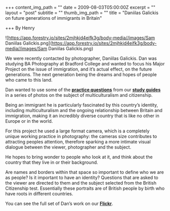 +++
content_img_path = ""
date = 2009-08-03T05:00:00Z
excerpt = ""
layout = "post"
subtitle = ""
thumb_img_path = ""
title = "Daniilas Galickis on future generations of immigrants in Britain"

+++
By Henry

![https://app.forestry.io/sites/2mjhkjd4eifk3g/body-media//images/Sam Daniilas Galickis.png](https://app.forestry.io/sites/2mjhkjd4eifk3g/body-media//images/Sam Daniilas Galickis.png)

We were recently contacted by photographer, Daniilas Galickis. Dan was studying BA Photography at Bradford College and wanted to focus his Major Project on the issue of immigration, and it’s actual effect, on the future generations. The next generation being the dreams and hopes of people who came to this land.

Dan wanted to use some of the [**practice questions**](http://lifeintheuk.net/index.php/) from our [**study guides**](http://lifeintheuk.net/test/) in a series of photos on the subject of multiculturalism and citizenship.

Being an immigrant he is particularly fascinated by this country’s identity, including multiculturalism and the ongoing relationship between Britain and immigration, making it an incredibly diverse country that is like no other in Europe or in the world.

For this project he used a large format camera, which is a completely unique working practice in photography: the cameras size contributes to attracting peoples attention, therefore sparking a more intimate visual dialogue between the viewer, photographer and the subject.

He hopes to bring wonder to people who look at it, and think about the country that they live in or their background.

Are names and borders within that space so important to define who we are as people? Is it important to have an identity? Questions that are asked to the viewer are directed to them and the subject selected from the British Citizenship test. Essentially these portraits are of British people by birth who have roots in different countries.

You can see the full set of Dan’s work on our [**Flickr**](https://www.flickr.com/photos/redsquirrelpublishing/sets/72157621781144341/).